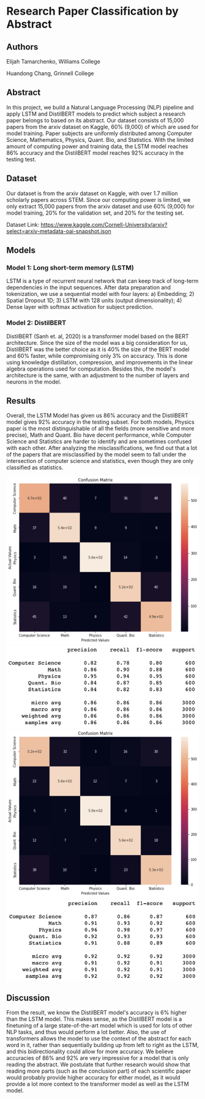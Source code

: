 # Research Paper Classification by Abstract

## Authors
Elijah Tamarchenko, Williams College

Huandong Chang, Grinnell College

## Abstract
In this project, we build a Natural Language Processing (NLP) pipeline and apply LSTM and DistilBERT models to predict which subject a research paper belongs to based on its abstract. Our dataset consists of 15,000 papers from the arxiv dataset on Kaggle, 60\% (9,000) of which are used for model training. Paper subjects are uniformly distributed among Computer Science, Mathematics, Physics, Quant. Bio, and Statistics. With the limited amount of computing power and training data, the LSTM model reaches 86\% accuracy and the DistilBERT model reaches 92\% accuracy in the testing test. 

## Dataset
Our dataset is from the arxiv dataset on Kaggle, with over 1.7 million scholarly papers across STEM. Since our computing power is limited, we only extract 15,000 papers from the arxiv dataset and use 60\% (9,000) for model training, 20\% for the validation set, and 20\% for the testing set. 

Dataset Link: https://www.kaggle.com/Cornell-University/arxiv?select=arxiv-metadata-oai-snapshot.json


## Models

### Model 1: Long short-term memory (LSTM)
LSTM is a type of recurrent neural network that can keep track of long-term dependencies in the input sequences. After data preparation and tokenization, we use a sequential model with four layers: a) Embedding; 2) Spatial Dropout 1D; 3) LSTM with 128 units (output dimensionality); 4) Dense layer with softmax activation for subject prediction. 


### Model 2: DistilBERT
DistilBERT (Sanh et. al, 2020) is a transformer model based on the BERT architecture. Since the size of the model was a big consideration for us, DistilBERT was the better choice as it is 40\% the size of the BERT model and 60\% faster, while compromising only 3\% on accuracy. This is done using knowledge distillation, compression, and improvements in the linear algebra operations used for computation. Besides this, the model's architecture is the same, with an adjustment to the number of layers and neurons in the model. 


## Results

Overall, the LSTM Model has given us 86\% accuracy and the DistilBERT model gives 92\% accuracy in the testing subset. For both models, Physics paper is the most distinguishable of all the fields (more sensitive and more precise), Math and Quant. Bio have decent performance, while Computer Science and Statistics are harder to identify and are sometimes confused with each other. After analyzing the misclassifications, we find out that a lot of the papers that are misclassified by the model seem to fall under the intersection of computer science and statistics, even though they are only classified as statistics.

![](READMEPics/LSTMMatrix.png)
![](READMEPics/LSTMTable.png)
![](READMEPics/BERTMatrix.png)
![](READMEPics/BERTTable.png)

## Discussion
From the result, we know the DistilBERT model's accuracy is 6\% higher than the LSTM model. This makes sense, as the DistilBERT model is a finetuning of a large state-of-the-art model which is used for lots of other NLP tasks, and thus would perform a lot better. Also, the use of transformers allows the model to use the context of the abstract for each word in it, rather than sequentially building up from left to right as the LSTM, and this bidirectionality could allow for more accuracy. We believe accuracies of 86\% and 92\% are very impressive for a model that is only reading the abstract. We postulate that further research would show that reading more parts (such as the conclusion part) of each scientific paper would probably provide higher accuracy for either model, as it would provide a lot more context to the transformer model as well as the LSTM model.

